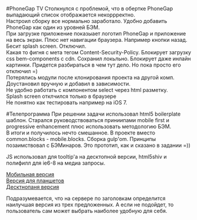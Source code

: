 #PhoneGap TV
Столкнулся с проблемой, что в обертке PhoneGap выпадающий список отображается некоррректно.<br>
Настроил сборку все нормально заработало. Удобно добавить PhoneGap как один из уровней БЭМ. <br>
При загрузке приложение показыает логотип PhoneGap и приложение на весь экран. Плюс нет навигации браузера. Например кнопки назад.<br>
Бесит splash screen. Отключил. <br>
Какая то фигня с мета тегом Content-Security-Policy. Блокирует загрузку css bem-components с cdn. Сохранил локьльно. Блокирует даже инлайн картинки. Придется разбираться в чем тут дело. Но пока просто его отключил =)<br>
Потерялись модули после клонирования проекта на другой комп. Доустановил вручную и добавил в зависимости. <br>
Не удобно работать с компонентом select через html разметку. <br>
Splash screen отклчился только в браузере <br>
Не понятно как тестировать например на iOS 7. <br>


#Телепрограмма
При решении задачи использовал html5 boilerplate шаблон. Старался руководствоваться приниипами
mobile first и progressive enhancement плюс использовать методологию БЭМ. <br>
В итоги и получилось нечто смешанное. В проекте вместо common.blocks - mobile.blocks. Сборка gulp'om. Принципы
позаимствовал с БЭМинаров. Это прототип, как и сказано в задании =))

JS использовал для tooltip'a на десктопной версии, html5shiv и полифилл для ie6-8 на медиа запросы.

[Мобильная версия](https://vchagaev.github.io/shri-task1-tv/mobile/index.html "Your TV shows")<br>
[Версия для планшетов](https://vchagaev.github.io/shri-task1-tv/pad/index.html "Your TV shows")<br>
[Десктнопаня версия](https://vchagaev.github.io/shri-task1-tv/desktop/index.html "Your TV shows")

Подразумевается, что на сервере по заголовкам определится наилучшая версия из трех предложенных. А если не подойдет, то пользователь сам может выбрать наиболее удобную для себя.

